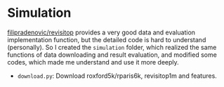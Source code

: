 
# Simulation

[filipradenovic/revisitop](https://github.com/filipradenovic/revisitop) provides a very good data and evaluation implementation function, but the detailed code is hard to understand (personally). So I created the `simulation` folder, which realized the same functions of data downloading and result evaluation, and modified some codes, which made me understand and use it more deeply.

* `download.py`: Download roxford5k/rparis6k, revisitop1m and features.